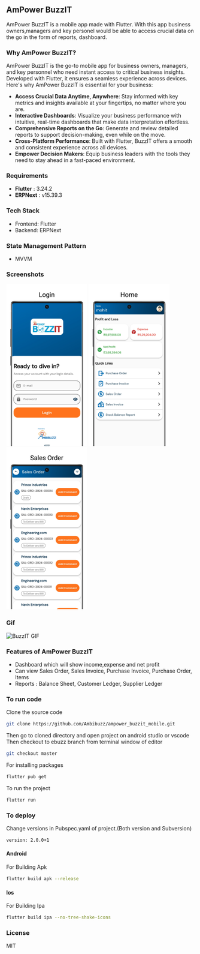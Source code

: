 ## AmPower BuzzIT
AmPower BuzzIT is a mobile app made with Flutter. With this app business owners,managers and key personel would be able to access crucial data on the go in the form of reports, dashboard.

### Why AmPower BuzzIT?

AmPower BuzzIT is the go-to mobile app for business owners, managers, and key personnel who need instant access to critical business insights. Developed with Flutter, it ensures a seamless experience across devices. Here's why AmPower BuzzIT is essential for your business:

- **Access Crucial Data Anytime, Anywhere**: Stay informed with key metrics and insights available at your fingertips, no matter where you are.
- **Interactive Dashboards**: Visualize your business performance with intuitive, real-time dashboards that make data interpretation effortless.
- **Comprehensive Reports on the Go**: Generate and review detailed reports to support decision-making, even while on the move.
- **Cross-Platform Performance**: Built with Flutter, BuzzIT offers a smooth and consistent experience across all devices.
- **Empower Decision Makers**: Equip business leaders with the tools they need to stay ahead in a fast-paced environment.

### Requirements
- **Flutter** : 3.24.2
- **ERPNext** : v15.39.3

### Tech Stack
- Frontend: Flutter
- Backend: ERPNext

### State Management Pattern
- MVVM

### Screenshots

<kbd><img width="216" height="432" src="screenshots/login.png" alt="Login" /></kbd>
<kbd><img width="216" height="432" src="screenshots/home.png" alt="Home" /></kbd>
<kbd><img width="216" height="432" src="screenshots/doctype.png" alt="Item Info" /></kbd>

### Gif

<img src="https://github.com/Ambibuzz/ampower_buzzit_mobile_app/tree/buzzit_flutter/gif" alt="BuzzIT GIF" width="216" height="432">

### Features of AmPower BuzzIT
- Dashboard which will show income,expense and net profit
- Can view Sales Order, Sales Invoice, Purchase Invoice, Purchase Order, Items
- Reports : Balance Sheet, Customer Ledger, Supplier Ledger

### To run code
Clone the source code<br/>
```sh
git clone https://github.com/Ambibuzz/ampower_buzzit_mobile.git
```
Then go to cloned directory and open project on android studio or vscode<br/>
Then checkout to ebuzz branch from terminal window of editor<br/>
```sh
git checkout master
```
For installing packages<br/>
```sh
flutter pub get
```
To run the project<br/>
```sh
flutter run
```

### To deploy
Change versions in Pubspec.yaml of project.(Both version and Subversion)
```sh
version: 2.0.0+1
```
#### Android
For Building Apk
```sh
flutter build apk --release
```


#### Ios
For Building Ipa
```sh
flutter build ipa --no-tree-shake-icons
```


### License
MIT